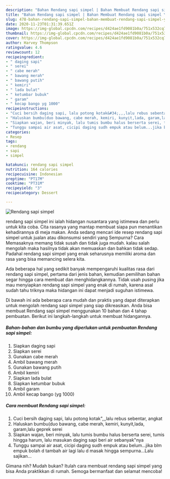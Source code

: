 ```yaml
---
description: "Bahan Rendang sapi simpel | Bahan Membuat Rendang sapi simpel Yang Enak dan Simpel"
title: "Bahan Rendang sapi simpel | Bahan Membuat Rendang sapi simpel Yang Enak dan Simpel"
slug: 478-bahan-rendang-sapi-simpel-bahan-membuat-rendang-sapi-simpel-yang-enak-dan-simpel
date: 2020-11-23T01:31:39.651Z
image: https://img-global.cpcdn.com/recipes/d424ae1fd9081b0a/751x532cq70/rendang-sapi-simpel-foto-resep-utama.jpg
thumbnail: https://img-global.cpcdn.com/recipes/d424ae1fd9081b0a/751x532cq70/rendang-sapi-simpel-foto-resep-utama.jpg
cover: https://img-global.cpcdn.com/recipes/d424ae1fd9081b0a/751x532cq70/rendang-sapi-simpel-foto-resep-utama.jpg
author: Harvey Thompson
ratingvalue: 4.6
reviewcount: 12
recipeingredient:
- " daging sapi"
- " serei"
- " cabe merah"
- " bawang merah"
- " bawang putih"
- " kemiri"
- " lada bulat"
- " ketumbar bubuk"
- " garam"
- " kecap bango yg 1000"
recipeinstructions:
- "Cuci bersih daging sapi, lalu potong kotak&#34;,,,lalu rebus sebentar, angkat"
- "Haluskan bumbu(duo bawang, cabe merah, kemiri, kunyit,lada, garam,lalu geprek serei"
- "Siapkan wajan, beri minyak, lalu tumis bumbu halus berserta serei, tumis hingga harum, lalu masukan daging sapi beri air sebanyak&#34;nya"
- "Tunggu sampai air asat, cicipi daging sudh empuk atau belum...jika blm empuk bolah d tambah air lagi lalu d masak hingga sempurna...Lalu sajikan..."
categories:
- Resep
tags:
- rendang
- sapi
- simpel

katakunci: rendang sapi simpel 
nutrition: 164 calories
recipecuisine: Indonesian
preptime: "PT17M"
cooktime: "PT31M"
recipeyield: "3"
recipecategory: Dessert

---
```



![Rendang sapi simpel](https://img-global.cpcdn.com/recipes/d424ae1fd9081b0a/751x532cq70/rendang-sapi-simpel-foto-resep-utama.jpg)


rendang sapi simpel ini ialah hidangan nusantara yang istimewa dan perlu untuk kita coba. Cita rasanya yang mantap membuat siapa pun menantikan kehadirannya di meja makan.
Anda sedang mencari ide resep rendang sapi simpel untuk jualan atau dikonsumsi sendiri yang Sempurna? Cara Memasaknya memang tidak susah dan tidak juga mudah. kalau salah mengolah maka hasilnya tidak akan memuaskan dan bahkan tidak sedap. Padahal rendang sapi simpel yang enak seharusnya memiliki aroma dan rasa yang bisa memancing selera kita.



Ada beberapa hal yang sedikit banyak mempengaruhi kualitas rasa dari rendang sapi simpel, pertama dari jenis bahan, kemudian pemilihan bahan segar hingga cara membuat dan menghidangkannya. Tidak usah pusing jika mau menyiapkan rendang sapi simpel yang enak di rumah, karena asal sudah tahu triknya maka hidangan ini dapat menjadi suguhan istimewa.


Di bawah ini ada beberapa cara mudah dan praktis yang dapat diterapkan untuk mengolah rendang sapi simpel yang siap dikreasikan. Anda bisa membuat Rendang sapi simpel menggunakan 10 bahan dan 4 tahap pembuatan. Berikut ini langkah-langkah untuk membuat hidangannya.

<!--inarticleads1-->

##### Bahan-bahan dan bumbu yang diperlukan untuk pembuatan Rendang sapi simpel:

1. Siapkan  daging sapi
1. Siapkan  serei
1. Gunakan  cabe merah
1. Ambil  bawang merah
1. Gunakan  bawang putih
1. Ambil  kemiri
1. Siapkan  lada bulat
1. Siapkan  ketumbar bubuk
1. Ambil  garam
1. Ambil  kecap bango (yg 1000)




<!--inarticleads2-->

##### Cara membuat Rendang sapi simpel:

1. Cuci bersih daging sapi, lalu potong kotak&#34;,,,lalu rebus sebentar, angkat
1. Haluskan bumbu(duo bawang, cabe merah, kemiri, kunyit,lada, garam,lalu geprek serei
1. Siapkan wajan, beri minyak, lalu tumis bumbu halus berserta serei, tumis hingga harum, lalu masukan daging sapi beri air sebanyak&#34;nya
1. Tunggu sampai air asat, cicipi daging sudh empuk atau belum...jika blm empuk bolah d tambah air lagi lalu d masak hingga sempurna...Lalu sajikan...




Gimana nih? Mudah bukan? Itulah cara membuat rendang sapi simpel yang bisa Anda praktikkan di rumah. Semoga bermanfaat dan selamat mencoba!
